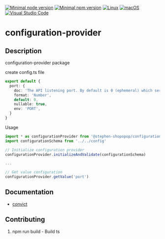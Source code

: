 [![Minimal node version](https://img.shields.io/static/v1?label=node&message=>=18.15.0&logo=node.js&color)](https://nodejs.org/about/releases/)
[![Minimal npm version](https://img.shields.io/static/v1?label=npm&message=>=8.5.5&logo=npm&color)](https://github.com/npm/cli/releases)
[![Linux](https://svgshare.com/i/Zhy.svg)](https://svgshare.com/i/Zhy.svg)
[![macOS](https://svgshare.com/i/ZjP.svg)](https://svgshare.com/i/ZjP.svg)
[![Visual Studio Code](https://img.shields.io/badge/--007ACC?logo=visual%20studio%20code&logoColor=ffffff)](https://code.visualstudio.com/)

# configuration-provider

## Description

configuration-provider package

create config.ts file

```ts
export default {
  port: {
    doc: 'The API listening port. By default is 0 (ephemeral) which serves as a dynamic port for testing purposes. For production use, a specific port must be assigned',
    format: 'Number',
    default: 0,
    nullable: true,
    env: 'PORT',
  }
}
```

Usage

```ts
import * as configurationProvider from '@stephen-shopopop/configuration-provider'
import configurationSchema from '../../config'

// Initialize configuration provider
configurationProvider.initializeAndValidate(configurationSchema)

...

// Get value configuration
configurationProvider.getValue('port')
```

## Documentation

- [convict](https://github.com/mozilla/node-convict/tree/master/packages/convict)

## Contributing

1. npm run build - Build ts
